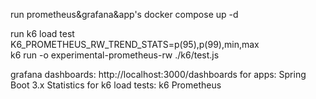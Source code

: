 run prometheus&grafana&app's
docker compose up -d

run k6 load test
K6_PROMETHEUS_RW_TREND_STATS=p(95),p(99),min,max \
k6 run -o experimental-prometheus-rw ./k6/test.js

grafana dashboards:
http://localhost:3000/dashboards
for apps:
Spring Boot 3.x Statistics
for k6 load tests:
k6 Prometheus